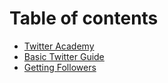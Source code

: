 # Table of contents

* [Twitter Academy](README.md)
* [Basic Twitter Guide](basic-twitter-guide.md)
* [Getting Followers](getting-followers.md)
